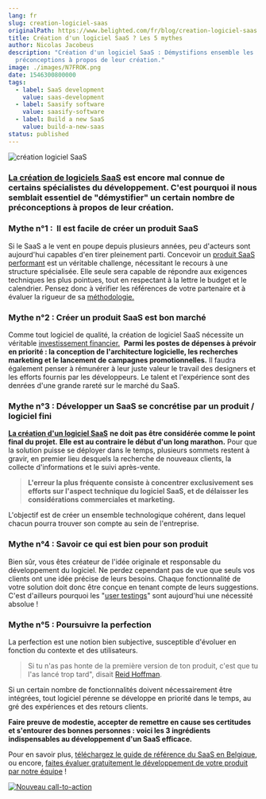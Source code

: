 ```yaml
---
lang: fr
slug: creation-logiciel-saas
originalPath: https://www.belighted.com/fr/blog/creation-logiciel-saas
title: Création d'un logiciel SaaS ? Les 5 mythes
author: Nicolas Jacobeus
description: "Création d'un logiciel SaaS : Démystifions ensemble les
  préconceptions à propos de leur création."
image: ./images/N7FROK.png
date: 1546300800000
tags:
  - label: SaaS development
    value: saas-development
  - label: Saasify software
    value: saasify-software
  - label: Build a new SaaS
    value: build-a-new-saas
status: published
---
```

![création logiciel SaaS](https://www.belighted.com/hs-fs/hubfs/Sans%20titre%20(1)-2.png?width=1200&name=Sans%20titre%20(1)-2.png)

### [La création de logiciels SaaS](/fr/blog/developpement-produits-saas) est encore mal connue de certains spécialistes du développement. C'est pourquoi il nous semblait essentiel de "démystifier" un certain nombre de préconceptions à propos de leur création.

### **Mythe n°1 :  Il est facile de créer un produit SaaS**

Si le SaaS a le vent en poupe depuis plusieurs années, peu d'acteurs sont aujourd'hui capables d'en tirer pleinement parti. Concevoir un [produit SaaS performant](/fr/blog/d%C3%A9velopper-saas-remarquable) est un véritable challenge, nécessitant le recours à une structure spécialisée. Elle seule sera capable de répondre aux exigences techniques les plus pointues, tout en respectant à la lettre le budget et le calendrier. Pensez donc à vérifier les références de votre partenaire et à évaluer la rigueur de sa [méthodologie.](/fr/services) 

### **Mythe n°2 : Créer un produit SaaS est bon marché**

Comme tout logiciel de qualité, la création de logiciel SaaS nécessite un véritable [investissement financier.](/fr/blog/co%C3%BBt-d%C3%A9veloppement-saas-application)  **Parmi les postes de dépenses à prévoir en priorité : la conception de l'architecture logicielle, les recherches marketing et le lancement de campagnes promotionnelles.** Il faudra également penser à rémunérer à leur juste valeur le travail des designers et les efforts fournis par les développeurs. Le talent et l'expérience sont des denrées d'une grande rareté sur le marché du SaaS.

### **Mythe n°3 : Développer un SaaS se concrétise par un produit / logiciel fini**

[**La création d'un logiciel SaaS**](/fr/qu-est-ce-que-le-saas-guide) **ne doit pas être considérée comme le point final du projet.** **Elle est au contraire le début d'un long marathon.** Pour que la solution puisse se déployer dans le temps, plusieurs sommets restent à gravir, en premier lieu desquels la recherche de nouveaux clients, la collecte d'informations et le suivi après-vente.

> **L'erreur la plus fréquente consiste à concentrer exclusivement ses efforts sur l'aspect technique du logiciel SaaS, et de délaisser les considérations commerciales et marketing.**

L'objectif est de créer un ensemble technologique cohérent, dans lequel chacun pourra trouver son compte au sein de l'entreprise.

### **Mythe n°4 : Savoir ce qui est bien pour son produit**

Bien sûr, vous êtes créateur de l'idée originale et responsable du développement du logiciel. Ne perdez cependant pas de vue que seuls vos clients ont une idée précise de leurs besoins. Chaque fonctionnalité de votre solution doit donc être conçue en tenant compte de leurs suggestions. C'est d'ailleurs pourquoi les "[user testings](/fr/tests-utilisateurs)" sont aujourd'hui une nécessité absolue !

### **Mythe n°5 : Poursuivre la perfection**

La perfection est une notion bien subjective, susceptible d'évoluer en fonction du contexte et des utilisateurs.

> Si tu n'as pas honte de la première version de ton produit, c'est que tu l'as lancé trop tard", disait [Reid Hoffman](https://fr.wikipedia.org/wiki/Reid_Hoffman).

Si un certain nombre de fonctionnalités doivent nécessairement être intégrées, tout logiciel pérenne se développe en priorité dans le temps, au gré des expériences et des retours clients.

**Faire preuve de modestie, accepter de remettre en cause ses certitudes et s'entourer des bonnes personnes : voici les 3 ingrédients indispensables au développement d'un SaaS efficace.**

Pour en savoir plus, [téléchargez le guide de référence du SaaS en Belgique](/fr/qu-est-ce-que-le-saas-guide?hsCtaTracking=efa19144-ba00-4802-bd26-7c27dbad25ab%7C6f3b512d-8bef-4d1c-a020-b3f5837ad918#Formwhatissaas), ou encore, [faites évaluer gratuitement le développement de votre produit par notre équipe](/fr/evaluation-developpement-produit) !

[![Nouveau call-to-action](https://no-cache.hubspot.com/cta/default/1684659/efa19144-ba00-4802-bd26-7c27dbad25ab.png)](https://cta-redirect.hubspot.com/cta/redirect/1684659/efa19144-ba00-4802-bd26-7c27dbad25ab)